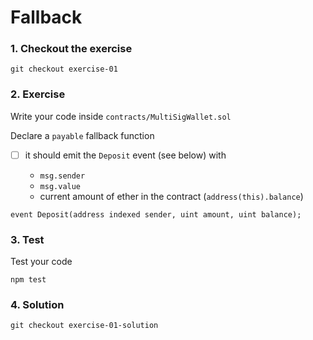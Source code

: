 # Fallback

### 1. Checkout the exercise

```
git checkout exercise-01
```

### 2. Exercise

Write your code inside `contracts/MultiSigWallet.sol`

Declare a `payable` fallback function

- [ ] it should emit the `Deposit` event (see below) with

  - `msg.sender`
  - `msg.value`
  - current amount of ether in the contract (`address(this).balance`)

```solidity
event Deposit(address indexed sender, uint amount, uint balance);
```

### 3. Test

Test your code

```
npm test
```

### 4. Solution

```
git checkout exercise-01-solution
```
